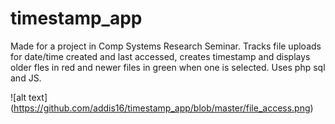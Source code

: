 # timestamp_app
Made for a project in Comp Systems Research Seminar. Tracks file uploads for date/time created and last accessed, creates timestamp and displays older fles in red and newer files in green when one is selected. Uses php sql and JS.

![alt text] (https://github.com/addis16/timestamp_app/blob/master/file_access.png)

